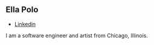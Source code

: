 ## Ella Polo

* [Linkedin](https://www.linkedin.com/in/ella-polo/)

I am a software engineer and artist from Chicago, Illinois. 

